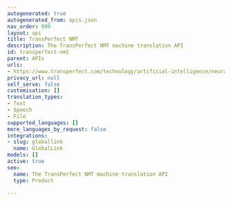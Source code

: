 ```yaml
---
autogenerated: true
autogenerated_from: apis.json
nav_order: 999
layout: api
title: TransPerfect NMT
description: The TransPerfect NMT machine translation API
id: transperfect-nmt
parent: APIs
urls:
- https://www.transperfect.com/technology/artificial-intelligence/neural-machine-translation
privacy_url: null
self_serve: false
customisation: []
translation_types:
- Text
- Speech
- File
supported_languages: []
more_languages_by_request: false
integrations:
- slug: globallink
  name: GlobalLink
models: []
active: true
seo:
  name: The TransPerfect NMT machine translation API
  type: Product

---
```


